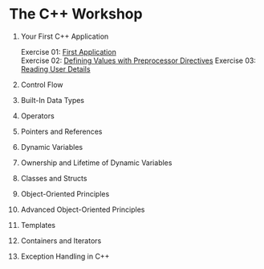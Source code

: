 # The C++ Workshop

1. Your First C++ Application

    Exercise 01: [First Application](Exercise01/firstApplication.cpp)                      
    Exercise 02: [Defining Values with Preprocessor Directives](Exercise02/main.cpp)
    Exercise 03: [Reading User Details](Exercise03/main.cpp)

2. Control Flow

3. Built-In Data Types

4. Operators

5. Pointers and References

6. Dynamic Variables

7. Ownership and Lifetime of Dynamic Variables

8. Classes and Structs

9. Object-Oriented Principles

10. Advanced Object-Oriented Principles

11. Templates

12. Containers and Iterators

13. Exception Handling in C++
